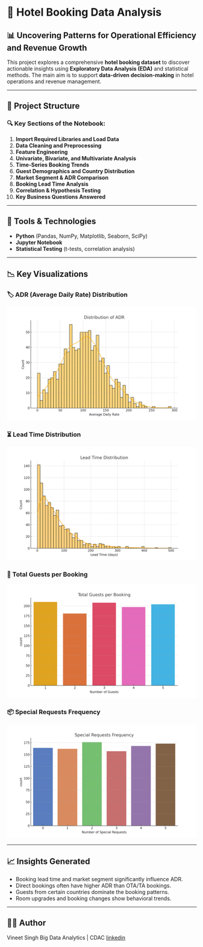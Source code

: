# 🏨 Hotel Booking Data Analysis

## 📊 Uncovering Patterns for Operational Efficiency and Revenue Growth

This project explores a comprehensive **hotel booking dataset** to discover actionable insights using **Exploratory Data Analysis (EDA)** and statistical methods. The main aim is to support **data-driven decision-making** in hotel operations and revenue management.

---

## 📁 Project Structure

### 🔍 Key Sections of the Notebook:

1. **Import Required Libraries and Load Data**
2. **Data Cleaning and Preprocessing**
3. **Feature Engineering**
4. **Univariate, Bivariate, and Multivariate Analysis**
5. **Time-Series Booking Trends**
6. **Guest Demographics and Country Distribution**
7. **Market Segment & ADR Comparison**
8. **Booking Lead Time Analysis**
9. **Correlation & Hypothesis Testing**
10. **Key Business Questions Answered**

---

## 🧰 Tools & Technologies

- **Python** (Pandas, NumPy, Matplotlib, Seaborn, SciPy)
- **Jupyter Notebook**
- **Statistical Testing** (t-tests, correlation analysis)

---

## 📉 Key Visualizations

### 🏷️ ADR (Average Daily Rate) Distribution
![ADR Distribution](image/adr_distribution.png)

### ⏳ Lead Time Distribution
![Lead Time](image/lead_time_distribution.png)

### 👥 Total Guests per Booking
![Total Guests](image/total_guests.png)

### 📦 Special Requests Frequency
![Special Requests](image/special_requests.png)

---

## 📈 Insights Generated

- Booking lead time and market segment significantly influence ADR.
- Direct bookings often have higher ADR than OTA/TA bookings.
- Guests from certain countries dominate the booking patterns.
- Room upgrades and booking changes show behavioral trends.

---
## 👨‍💻 Author
Vineet Singh
Big Data Analytics | CDAC
[linkedin ](https://www.linkedin.com/in/vineet-vinod-singh/)
